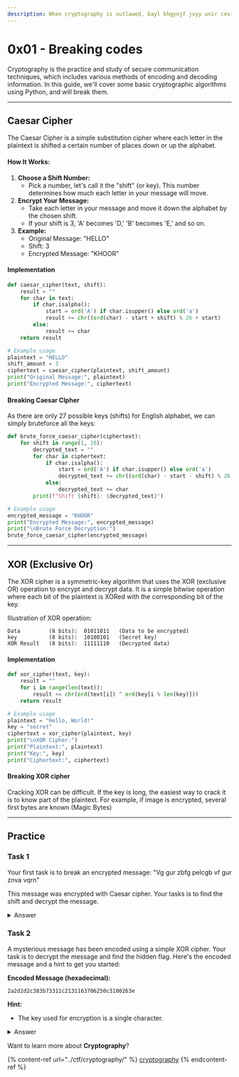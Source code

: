 ```yaml
---
description: When cryptography is outlawed, bayl bhgynjf jvyy unir cevinpl.
---
```


# 0x01 - Breaking codes

Cryptography is the practice and study of secure communication techniques, which includes various methods of encoding and decoding information. In this guide, we'll cover some basic cryptographic algorithms using Python, and will break them.

***

## Caesar Cipher

The Caesar Cipher is a simple substitution cipher where each letter in the plaintext is shifted a certain number of places down or up the alphabet.

#### How It Works:

1. **Choose a Shift Number:**
   * Pick a number, let's call it the "shift" (or key). This number determines how much each letter in your message will move.
2. **Encrypt Your Message:**
   * Take each letter in your message and move it down the alphabet by the chosen shift.
   * If your shift is 3, 'A' becomes 'D,' 'B' becomes 'E,' and so on.
3. **Example:**
   * Original Message: "HELLO"
   * Shift: 3
   * Encrypted Message: "KHOOR"

#### Implementation

```python
def caesar_cipher(text, shift):
    result = ""
    for char in text:
        if char.isalpha():
            start = ord('A') if char.isupper() else ord('a')
            result += chr((ord(char) - start + shift) % 26 + start)
        else:
            result += char
    return result

# Example usage
plaintext = "HELLO"
shift_amount = 3
ciphertext = caesar_cipher(plaintext, shift_amount)
print("Original Message:", plaintext)
print("Encrypted Message:", ciphertext)
```

#### Breaking Caesar CIpher

As there are only 27 possible keys (shifts) for English alphabet, we can simply bruteforce all the keys:

```python
def brute_force_caesar_cipher(ciphertext):
    for shift in range(1, 26):
        decrypted_text = ""
        for char in ciphertext:
            if char.isalpha():
                start = ord('A') if char.isupper() else ord('a')
                decrypted_text += chr((ord(char) - start - shift) % 26 + start)
            else:
                decrypted_text += char
        print(f"Shift {shift}: {decrypted_text}")

# Example usage
encrypted_message = "KHOOR"
print("Encrypted Message:", encrypted_message)
print("\nBrute Force Decryption:")
brute_force_caesar_cipher(encrypted_message)
```

***

## XOR (Exclusive Or)

The XOR cipher is a symmetric-key algorithm that uses the XOR (exclusive OR) operation to encrypt and decrypt data. It is a simple bitwise operation where each bit of the plaintext is XORed with the corresponding bit of the key.

Illustration of XOR operation:

```
Data         (8 bits):  01011011   (Data to be encrypted)
key          (8 bits):  10100101   (Secret key)
XOR Result   (8 bits):  11111110   (Decrypted data)
```

#### Implementation

```python
def xor_cipher(text, key):
    result = ""
    for i in range(len(text)):
        result += chr(ord(text[i]) ^ ord(key[i % len(key)]))
    return result

# Example usage
plaintext = "Hello, World!"
key = "secret"
ciphertext = xor_cipher(plaintext, key)
print("\nXOR Cipher:")
print("Plaintext:", plaintext)
print("Key:", key)
print("Ciphertext:", ciphertext)
```

#### Breaking XOR cipher

Cracking XOR can be difficult. If the key is long, the easiest way to crack it is to know part of the plaintext. For example, if image is encrypted, several first bytes are known (Magic Bytes)

***

## Practice

### Task 1

Your first task is to break an encrypted message: "Vg gur zbfg pelcgb vf gur znva vqrn"

This message was encrypted with Caesar cipher. Your tasks is to find the shift and decrypt the message.

<details>

<summary>Answer</summary>

The answer is "**It the most crypto is the main idea**". \
Shift is equal to 13

You could use Python code from above to bruteforce the shift or use online tool like [CyberChef](https://gchq.github.io/CyberChef/#recipe=ROT13\(true,true,false,13\)\&input=SXQgdGhlIG1vc3QgY3J5cHRvIGlzIHRoZSBtYWluIGlkZWE)

</details>

### Task 2

A mysterious message has been encoded using a simple XOR cipher. Your task is to decrypt the message and find the hidden flag. Here's the encoded message and a hint to get you started:

**Encoded Message (hexadecimal):**

```
2a2d2d2c383b73311c2131163706250c3100263e
```

**Hint:**

* The key used for encryption is a single character.

<details>

<summary>Answer</summary>

The answer is "**inno{x0r\_brUtEfOrCe}**"

</details>

Want to learn more about **Cryptography**?

{% content-ref url="../ctf/cryptography/" %}
[cryptography](../ctf/cryptography/)
{% endcontent-ref %}
